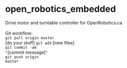 # open_robotics_embedded
Drive motor and turntable controller for OpenRobotics.ca<br>
<br>
Git workflow: <br>
<code>git pull origin master</code><br>
[do your stuff]
<code>git add</code> [new files]<br>
<code>git commit -am "</code>[commit message]<code>"</code><br>
<code>git push origin master</code><br>
